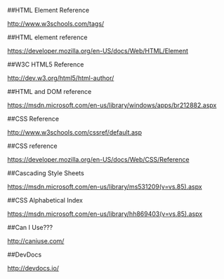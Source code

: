 ##HTML Element Reference

http://www.w3schools.com/tags/
	
##HTML element reference

https://developer.mozilla.org/en-US/docs/Web/HTML/Element

##W3C HTML5 Reference

http://dev.w3.org/html5/html-author/

##HTML and DOM reference

https://msdn.microsoft.com/en-us/library/windows/apps/br212882.aspx

##CSS Reference

http://www.w3schools.com/cssref/default.asp

##CSS reference

https://developer.mozilla.org/en-US/docs/Web/CSS/Reference

##Cascading Style Sheets

https://msdn.microsoft.com/en-us/library/ms531209(v=vs.85).aspx

##CSS Alphabetical Index

https://msdn.microsoft.com/en-us/library/hh869403(v=vs.85).aspx

##Can I Use???

http://caniuse.com/

##DevDocs

http://devdocs.io/





